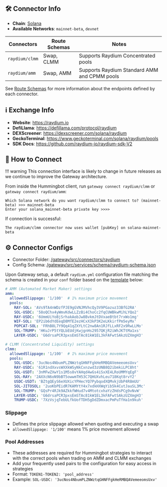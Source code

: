 ## 🛠 Connector Info

* **Chain**: [Solana](/gateway/chains/solana)
* **Available Networks**: `mainnet-beta`, `devnet`

| Connectors | Route Schemas | Notes | 
| --------- | ------ | ----- |
| `raydium/clmm` | Swap, CLMM | Supports Raydium Concentrated pools |
| `raydium/amm` | Swap, AMM | Supports Raydium Standard AMM and CPMM pools |

See [Route Schemas](/gateway/schemas) for more information about the endpoints defined by each connector.

## ℹ️ Exchange Info

- **Website**: <https://raydium.io>
- **DefiLlama**: <https://defillama.com/protocol/raydium>
- **DEXScreener**: <https://dexscreener.com/solana/raydium>
- **GeckoTerminal**: <https://www.geckoterminal.com/solana/raydium/pools>
- **SDK Docs**: <https://github.com/raydium-io/raydium-sdk-V2>

## 🔑 How to Connect

!!! warning
    This connection interface is likely to change in future releases as we continue to improve the Gateway architecture.

From inside the Hummingbot client, run `gateway connect raydium/clmm` or `gateway connect raydium/amm`:

```
Which Solana network do you want raydium/clmm to connect to? (mainnet-beta) >>> mainnet-beta
Enter your solana_mainnet-beta private key >>>>
```

If connection is successful:
```
The raydium/clmm connector now uses wallet [pubKey] on solana-mainnet-beta
```

## ⚙️ Connector Configs

* Connector Folder: [/gateway/src/connectors/raydium](https://github.com/hummingbot/gateway/tree/development/src/connectors/raydium)
* Config Schema: [/gateway/src/services/schema/raydium-schema.json](https://github.com/hummingbot/gateway/tree/development/src/services/schema/raydium-schema.json)

Upon Gateway setup, a default `raydium.yml` configuration file matching the schema is created in your `conf` folder based on the [template](https://github.com/hummingbot/gateway/tree/development/src/templates/raydium.yml) below:

```yaml
# AMM (Automated Market Maker) settings
amm:
  allowedSlippage: '1/100'  # 1% maximum price movement
  pools:
    RAY-SOL: 'AVs9TA4nWDzfPJE9gGVNJMVhcQy3V9PGazuz33BfG2RA'
    SOL-USDC: '58oQChx4yWmvKdwLLZzBi4ChoCc2fqCUWBkwMihLYQo2'
    RAY-USDC: '6UmmUiYoBjSrhakAobJw8BvkmJtDVxaeBtbt7rxWo1mg'
    WIF-SOL: 'EP2ib6dYdEeqD8MfE2ezHCxX3kP3K2eLKkirfPm5eyMx'
    POPCAT-SOL: 'FRhB8L7Y9Qq41qZXYLtC2nw8An1RJfLLxRF2x9RwLLMo'
    SOL-TRUMP: 'HKuJrP5tYQLbEUdjKwjgnHs2957QKjR2iWhJKTtMa1xs'
    LAYER-USDC: 'G6drsaPCR3pxsEmSTAc81kW1EL3kFAFwtSAkzUZXmgH3'

# CLMM (Concentrated Liquidity) settings
clmm:
  allowedSlippage: '1/100'  # 1% maximum price movement
  pools:
    SOL-USDC: '3ucNos4NbumPLZNWztqGHNFFgkHeRMBQAVemeeomsUxv'
    RAY-USDC: '61R1ndXxvsWXXkWSyNkCxnzwd3zUNB8Q2ibmkiLPC8ht'
    SOL-USDT: '3nMFwZXwY1s1M5s8vYAHqd4wGs4iSxXE4LRoUMMYqEgF'
    SOL-RAY: '2AXXcN6oN9bBT5owwmTH53C7QHUXvhLeu718Kqt8rvY2'
    USDC-USDT: 'BZtgQEyS6eXUXicYPHecYQ7PybqodXQMvkjUbP4R8mUU'
    SOL-JITOSOL: '2uoKbPEidR7KAMYtY4x7xdkHXWqYib5k4CutJauSL3Mc'
    SOL-TRUMP: 'GQsPr4RJk9AZkkfWHud7v4MtotcxhaYzZHdsPCg9vNvW'
    LAYER-USDC: 'G6drsaPCR3pxsEmSTAc81kW1EL3kFAFwtSAkzUZXmgH3'
    TRUMP-USDC: '7XzVsjqTebULfkUofTDH5gDdZDmxacPmPuTfHa1n9kuh'
```

### Slippage

 - Defines the price slippage allowed when quoting and executing a swap
 - `allowedSlippage: '1/100'` means 1% price movement allowed

### Pool Addresses

 - These addresses are required for Hummingbot strategies to interact with the correct pools when trading on AMM and CLMM exchanges
 - Add your frequently used pairs to the configuration for easy access in strategies
 - Format: `TOKEN1-TOKEN2: 'pool_address'`
 - Example: `SOL-USDC: '3ucNos4NbumPLZNWztqGHNFFgkHeRMBQAVemeeomsUxv'`